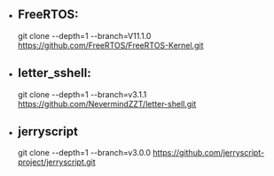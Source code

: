 
- ## FreeRTOS: 

    git clone --depth=1 --branch=V11.1.0 https://github.com/FreeRTOS/FreeRTOS-Kernel.git

- ## letter_sshell:

    git clone --depth=1 --branch=v3.1.1 https://github.com/NevermindZZT/letter-shell.git


- ## jerryscript

    git clone --depth=1 --branch=v3.0.0 https://github.com/jerryscript-project/jerryscript.git